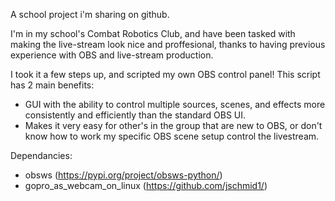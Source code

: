 A school project i'm sharing on github.

I'm in my school's Combat Robotics Club, and have been tasked with making the live-stream look nice and proffesional, thanks to having previous experience with OBS and live-stream production.

I took it a few steps up, and scripted my own OBS control panel! This script has 2 main benefits:

- GUI with the ability to control multiple sources, scenes, and effects more consistently and efficiently than the standard OBS UI.
- Makes it very easy for other's in the group that are new to OBS, or don't know how to work my specific OBS scene setup control the livestream.

Dependancies:
+ obsws (https://pypi.org/project/obsws-python/)
+ gopro_as_webcam_on_linux (https://github.com/jschmid1/)

